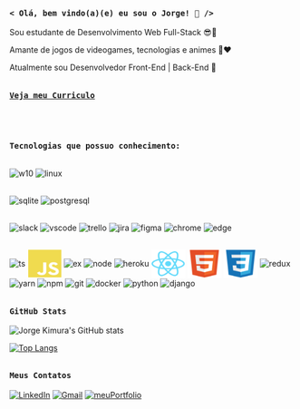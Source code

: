 
### ```< Olá, bem vindo(a)(e) eu sou o Jorge! 🚀 />```

Sou estudante de Desenvolvimento Web Full-Stack 😎🦆

Amante de jogos de videogames, tecnologias e animes 👾❤

Atualmente sou Desenvolvedor Front-End | Back-End 🤳 

## 


### [`Veja meu Curriculo`](https://docs.google.com/document/d/1Gdow45JB0HJ866atlqK5lDUy9F7W71FomZUsKDxNGaI/edit?usp=sharing)

##
    
<div style="display: inline_block"><br>
  
  ### ```Tecnologias que possuo conhecimento:``` 
  
  ##
  <img align="center" alt="w10" title='Windows' height="50" width="60" src="https://cdn.jsdelivr.net/gh/devicons/devicon/icons/windows8/windows8-original.svg" />
  <img align="center" alt="linux" title='Linux' height="50" width="60" src="https://cdn.jsdelivr.net/gh/devicons/devicon/icons/linux/linux-original.svg" />
  
  ##
  <img align="center" alt="sqlite" title='SQLite' height="50" width="60" src="https://cdn.jsdelivr.net/gh/devicons/devicon/icons/sqlite/sqlite-original-wordmark.svg" />        
  <img align="center" alt="postgresql" title='PostgreSQL' height="50" width="60" src="https://cdn.jsdelivr.net/gh/devicons/devicon/icons/postgresql/postgresql-original-wordmark.svg" /> 
   
  ##
  <img align="center" alt="slack" title='Slack' height="50" width="60" src="https://cdn.jsdelivr.net/gh/devicons/devicon/icons/slack/slack-original.svg" />
  <img align="center" alt="vscode" title='VSCode' height="50" width="60" src="https://cdn.jsdelivr.net/gh/devicons/devicon/icons/vscode/vscode-original.svg" />
  <img align="center" alt="trello" title='Trello' height="50" width="60" src="https://cdn.jsdelivr.net/gh/devicons/devicon/icons/trello/trello-plain-wordmark.svg" />
  <img align="center" alt="jira" title='Jira' height="50" width="60" src="https://cdn.jsdelivr.net/gh/devicons/devicon/icons/jira/jira-original-wordmark.svg" />
  <img align="center" alt="figma" title='Figma' height="50" width="60" src="https://cdn.jsdelivr.net/gh/devicons/devicon/icons/figma/figma-original.svg" />
  <img align="center" alt="chrome" title='Chrome' height="50" width="60" src="https://cdn.jsdelivr.net/gh/devicons/devicon/icons/chrome/chrome-original.svg" />
  <img align="center" alt="edge" title='Edge' height="50" width="50" src="https://i.ibb.co/Bt37Hdw/edge.png" />
  
  ##
  <img align="center" alt="ts" title='TypeScript' height="50" width="60" src="https://cdn.jsdelivr.net/gh/devicons/devicon/icons/typescript/typescript-original.svg" />
  <img align="center" alt="js" title='JavaScript' height="50" width="60" src="https://raw.githubusercontent.com/devicons/devicon/master/icons/javascript/javascript-plain.svg" />
  <img align="center" alt="ex" title='Express' height="50" width="60" src="https://cdn.jsdelivr.net/gh/devicons/devicon/icons/express/express-original.svg" />
  <img align="center" alt="node" title='NodeJS' height="50" width="60" src="https://cdn.jsdelivr.net/gh/devicons/devicon/icons/nodejs/nodejs-plain.svg" />
  <img align="center" alt="heroku" title='Heroku' height="50" width="60" src="https://cdn.jsdelivr.net/gh/devicons/devicon/icons/heroku/heroku-original-wordmark.svg" />
  <img align="center" alt="React" title='ReactJS' height="50" width="60" src="https://raw.githubusercontent.com/devicons/devicon/master/icons/react/react-original.svg" />
  <img align="center" alt="HTML" title='HTML5' height="50" width="60" src="https://raw.githubusercontent.com/devicons/devicon/master/icons/html5/html5-original.svg" />
  <img align="center" alt="CSS" title='CSS3' height="50" width="60" src="https://raw.githubusercontent.com/devicons/devicon/master/icons/css3/css3-original.svg" />
  <img align="center" alt="redux" title='Redux' height="50" width="60" src="https://cdn.jsdelivr.net/gh/devicons/devicon/icons/redux/redux-original.svg" />
  <img align="center" alt="yarn" title='yarn' height="50" width="60" src="https://cdn.jsdelivr.net/gh/devicons/devicon/icons/yarn/yarn-original-wordmark.svg" />
  <img align="center" alt="npm" title='npm' height="50" width="60" src="https://cdn.jsdelivr.net/gh/devicons/devicon/icons/npm/npm-original-wordmark.svg" />
  <img align="center" alt="git" title='GIT' height="50" width="60" src="https://cdn.jsdelivr.net/gh/devicons/devicon/icons/git/git-plain.svg" />
  <img align="center" alt="docker" title='Docker' height="50" width="60" src="https://cdn.jsdelivr.net/gh/devicons/devicon/icons/docker/docker-original.svg" />
  <img align="center" alt="python" title='Python' height="50" width="60" src="https://cdn.jsdelivr.net/gh/devicons/devicon/icons/python/python-original.svg" />
  <img align="center" alt="django" title='Django' height="50" width="60" src="https://cdn.jsdelivr.net/gh/devicons/devicon/icons/django/django-plain.svg" />
</div>
  
  ##
  
  ### ```GitHub Stats```
  
  ![Jorge Kimura's GitHub stats](https://github-readme-stats.vercel.app/api?username=jorgekimura2001&show_icons=true&theme=radical&include_all_commits=true&count_private=true)
  
  [![Top Langs](https://github-readme-stats.vercel.app/api/top-langs/?username=jorgekimura2001&layout=compact&theme=radical)](https://github.com/jorgekimura2001/github-readme-stats)
  
  ##
 
  ### ```Meus Contatos```
<div> 
  <a href="https://www.linkedin.com/in/jorge-kimura" target="_blank"><img src="https://img.shields.io/badge/-LinkedIn-%230077B5?style=for-the-badge&logo=linkedin&logoColor=white" title='LinkedIn' alt='LinkedIn' target="_blank"></a> 
  <a href = "mailto:kimurajorge2001@gmail.com"><img src="https://img.shields.io/badge/Gmail-D14836?style=for-the-badge&logo=gmail&logoColor=white" alt='Gmail' title='Gmail' target="_blank"></a>
  <a href = "https://meu-portfolio-five-self.vercel.app/" target="_blank"><img height="30" width="40" src="https://www.svgrepo.com/show/429905/portfolio-my-profile-browser.svg" title='meuPortfolio' alt='meuPortfolio' target='_blank'></a> 
</div>
 
